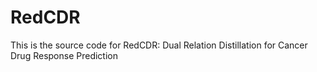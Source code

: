 # RedCDR
This is the source code for RedCDR: Dual Relation Distillation for Cancer Drug Response Prediction
